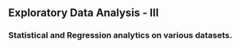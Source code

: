 
##  Exploratory Data Analysis - III

### Statistical and Regression analytics on various datasets.
